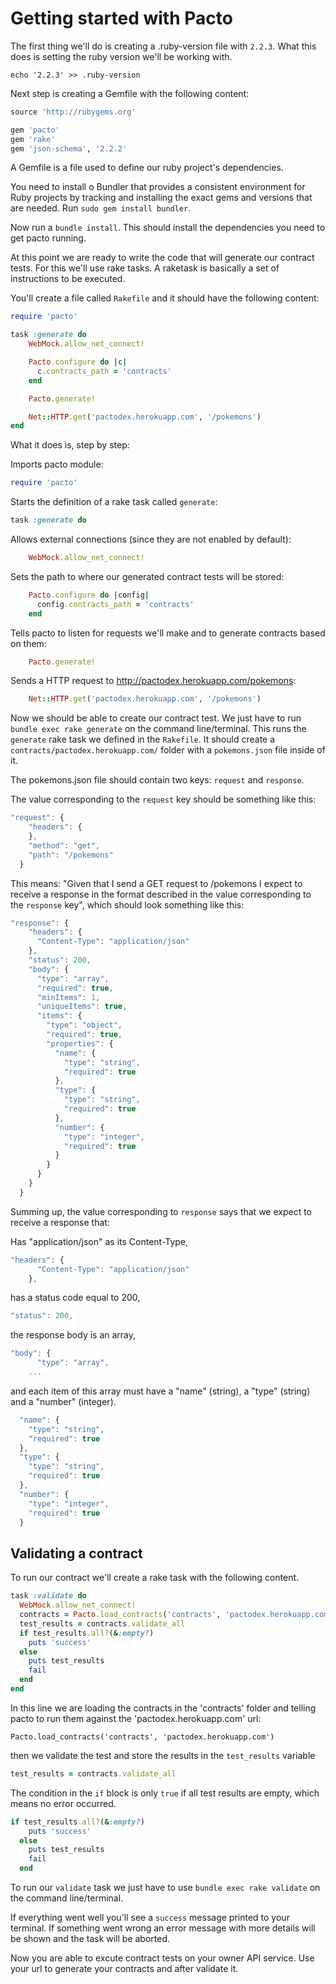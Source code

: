 # Getting started with Pacto

The first thing we'll do is creating a .ruby-version file with `2.2.3`. What this does is setting the ruby version we'll be working with. 

`echo '2.2.3' >> .ruby-version`

Next step is creating a Gemfile with the following content:

```ruby
source 'http://rubygems.org'

gem 'pacto'
gem 'rake'
gem 'json-schema', '2.2.2'

```

A Gemfile is a file used to define our ruby project's dependencies.

You need to install o Bundler that provides a consistent environment for Ruby projects by tracking and installing the exact gems and versions that are needed. Run `sudo gem install bundler`.

Now run a `bundle install`. This should install the dependencies you need to get pacto running.

At this point we are ready to write the code that will generate our contract tests. For this we'll use rake tasks. A raketask is basically a set of instructions to be executed.

You'll create a file called `Rakefile` and it should have the following content:

```ruby
require 'pacto'

task :generate do
    WebMock.allow_net_connect!

    Pacto.configure do |c|
      c.contracts_path = 'contracts'
    end

    Pacto.generate!

    Net::HTTP.get('pactodex.herokuapp.com', '/pokemons')
end
```

What it does is, step by step:

Imports pacto module: 
```ruby
require 'pacto'
``` 

Starts the definition of a rake task called `generate`:
```ruby
task :generate do
```

Allows external connections (since they are not enabled by default):
```ruby
    WebMock.allow_net_connect!
```

Sets the path to where our generated contract tests will be stored:
```ruby
    Pacto.configure do |config|
      config.contracts_path = 'contracts'
    end
```

Tells pacto to listen for requests we'll make and to generate contracts based on them:
```ruby
    Pacto.generate!
```

Sends a HTTP request to http://pactodex.herokuapp.com/pokemons:

```ruby
    Net::HTTP.get('pactodex.herokuapp.com', '/pokemons')
```

Now we should be able to create our contract test. We just have to run `bundle exec rake generate` on the command line/terminal. This runs the `generate` rake task we defined in the `Rakefile`. It should create a `contracts/pactodex.herokuapp.com/` folder with a `pokemons.json` file inside of it.

The pokemons.json file should contain two keys: `request` and `response`.

The value corresponding to the `request` key should be something like this:
```javascript
"request": {
    "headers": {
    },
    "method": "get",
    "path": "/pokemons"
  }
```

This means: "Given that I send a GET request to /pokemons I expect to receive a response in the format described in the value corresponding to the `response` key", which should look something like this:

```javascript
"response": {
    "headers": {
      "Content-Type": "application/json"
    },
    "status": 200,
    "body": {
      "type": "array",
      "required": true,
      "minItems": 1,
      "uniqueItems": true,
      "items": {
        "type": "object",
        "required": true,
        "properties": {
          "name": {
            "type": "string",
            "required": true
          },
          "type": {
            "type": "string",
            "required": true
          },
          "number": {
            "type": "integer",
            "required": true
          }
        }
      }
    }
  }
```

Summing up, the value corresponding to `response` says that we expect to receive a response that:

Has "application/json" as its Content-Type,
```javascript
"headers": {
      "Content-Type": "application/json"
    },
```

has a status code equal to 200,
```javascript
"status": 200,
```

the response body is an array,
```javascript
"body": {
      "type": "array",
    ...
```

and each item of this array must have a "name" (string), a "type" (string) and a "number" (integer).

```javascript
  "name": {
    "type": "string",
    "required": true
  },
  "type": {
    "type": "string",
    "required": true
  },
  "number": {
    "type": "integer",
    "required": true
  }
```

## Validating a contract

To run our contract we'll create a rake task with the following content.

```ruby
task :validate do
  WebMock.allow_net_connect!
  contracts = Pacto.load_contracts('contracts', 'pactodex.herokuapp.com')
  test_results = contracts.validate_all
  if test_results.all?(&:empty?)
    puts 'success'
  else
    puts test_results
    fail
  end
end
```

In this line we are loading the contracts in the 'contracts' folder and telling pacto to run them against the 'pactodex.herokuapp.com' url:

`Pacto.load_contracts('contracts', 'pactodex.herokuapp.com')`

then we validate the test and store the results in the `test_results` variable
```ruby
test_results = contracts.validate_all
```

The condition in the `if` block is only `true` if all test results are empty, which means no error occurred.


```ruby
if test_results.all?(&:empty?)
    puts 'success'
  else
    puts test_results
    fail
  end
```

To run our `validate` task we just have to use `bundle exec rake validate` on the command line/terminal.

If everything went well you'll see a `success` message printed to your terminal. If something went wrong an error message with more details will be shown and the task will be aborted.

Now you are able to excute contract tests on your owner API service. Use your url to generate your contracts and after validate it.



